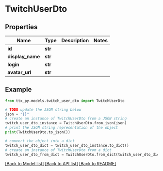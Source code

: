 # TwitchUserDto


## Properties

Name | Type | Description | Notes
------------ | ------------- | ------------- | -------------
**id** | **str** |  | 
**display_name** | **str** |  | 
**login** | **str** |  | 
**avatar_url** | **str** |  | 

## Example

```python
from ttx_py.models.twitch_user_dto import TwitchUserDto

# TODO update the JSON string below
json = "{}"
# create an instance of TwitchUserDto from a JSON string
twitch_user_dto_instance = TwitchUserDto.from_json(json)
# print the JSON string representation of the object
print(TwitchUserDto.to_json())

# convert the object into a dict
twitch_user_dto_dict = twitch_user_dto_instance.to_dict()
# create an instance of TwitchUserDto from a dict
twitch_user_dto_from_dict = TwitchUserDto.from_dict(twitch_user_dto_dict)
```
[[Back to Model list]](../README.md#documentation-for-models) [[Back to API list]](../README.md#documentation-for-api-endpoints) [[Back to README]](../README.md)


